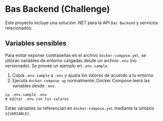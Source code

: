 # Bas Backend (Challenge)

Este proyecto incluye una solución .NET para la API `Bas Backend` y servicios relacionados.

## Variables sensibles

Para evitar exponer contraseñas en el archivo `docker-compose.yml`, se utilizan variables de entorno cargadas desde un archivo `.env` (no versionado). Se provee un ejemplo en `.env.sample`.

1. Copia `.env.sample` a `.env` y ajusta los valores de acuerdo a tu entorno.
2. Ejecuta `docker compose up` normalmente; Docker Compose leerá las variables desde `.env`.

```
cp .env.sample .env
# editar .env con tus valores
```

Estas variables se referencian en `docker-compose.yml` mediante la sintaxis `${VARIABLE}`.

